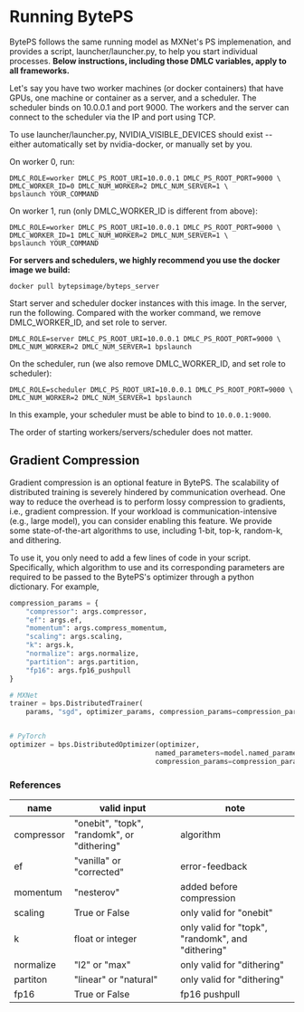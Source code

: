 # Running BytePS

BytePS follows the same running model as MXNet's PS implemenation, and provides a script, launcher/launcher.py, to help you start individual processes. **Below instructions, including those DMLC variables, apply to all frameworks.**

Let's say you have two worker machines (or docker containers) that have GPUs, one machine or container as a server, and a scheduler. The scheduler binds on 10.0.0.1 and port 9000. The workers and the server can connect to the scheduler via the IP and port using TCP.

To use launcher/launcher.py, NVIDIA_VISIBLE_DEVICES should exist -- either automatically set by nvidia-docker, or manually set by you.

On worker 0, run:

```
DMLC_ROLE=worker DMLC_PS_ROOT_URI=10.0.0.1 DMLC_PS_ROOT_PORT=9000 \
DMLC_WORKER_ID=0 DMLC_NUM_WORKER=2 DMLC_NUM_SERVER=1 \
bpslaunch YOUR_COMMAND
```

On worker 1, run (only DMLC_WORKER_ID is different from above):

```
DMLC_ROLE=worker DMLC_PS_ROOT_URI=10.0.0.1 DMLC_PS_ROOT_PORT=9000 \
DMLC_WORKER_ID=1 DMLC_NUM_WORKER=2 DMLC_NUM_SERVER=1 \
bpslaunch YOUR_COMMAND
```

**For servers and schedulers, we highly recommend you use the docker image we build:**

```
docker pull bytepsimage/byteps_server
```

Start server and scheduler docker instances with this image. In the server, run the following. Compared with the worker command, we remove DMLC_WORKER_ID, and set role to server.

```
DMLC_ROLE=server DMLC_PS_ROOT_URI=10.0.0.1 DMLC_PS_ROOT_PORT=9000 \
DMLC_NUM_WORKER=2 DMLC_NUM_SERVER=1 bpslaunch
```

On the scheduler, run (we also remove DMLC_WORKER_ID, and set role to scheduler):

```
DMLC_ROLE=scheduler DMLC_PS_ROOT_URI=10.0.0.1 DMLC_PS_ROOT_PORT=9000 \
DMLC_NUM_WORKER=2 DMLC_NUM_SERVER=1 bpslaunch
```

In this example, your scheduler must be able to bind to `10.0.0.1:9000`.

The order of starting workers/servers/scheduler does not matter. 


## Gradient Compression 

Gradient compression is an optional feature in BytePS. The scalability of distributed training is severely hindered by communication overhead. One way to reduce the overhead is to perform lossy compression to gradients, i.e., gradient compression. If your workload is communication-intensive (e.g., large model), you can consider enabling this feature.  We provide some state-of-the-art algorithms to use, including 1-bit, top-k, random-k, and dithering. 

To use it, you only need to add a few lines of code in your script. Specifically, which algorithm to use and its corresponding parameters are required to be passed to the BytePS's optimizer through a python dictionary. For example,

```python
compression_params = {
    "compressor": args.compressor,
    "ef": args.ef,
    "momentum": args.compress_momentum,
    "scaling": args.scaling,
    "k": args.k,
    "normalize": args.normalize,
    "partition": args.partition,
    "fp16": args.fp16_pushpull
}

# MXNet
trainer = bps.DistributedTrainer(
    params, "sgd", optimizer_params, compression_params=compression_params)


# PyTorch
optimizer = bps.DistributedOptimizer(optimizer,
                                    named_parameters=model.named_parameters(),
                                    compression_params=compression_params)
```


### References

|name | valid input| note| 
|---- | ---- | --- |
|compressor| "onebit", "topk", "randomk", or "dithering"| algorithm |
|ef | "vanilla" or "corrected"| error-feedback |
|momentum| "nesterov" | added before compression |
|scaling| True or False| only valid for "onebit" |
|k| float or integer | only valid for "topk", "randomk", and "dithering"| 
|normalize| "l2" or "max"| only valid for "dithering" |
|partiton| "linear" or "natural" | only valid for "dithering" |
|fp16| True or False| fp16 pushpull|